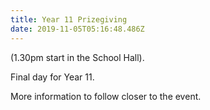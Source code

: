 ```yaml
---
title: Year 11 Prizegiving
date: 2019-11-05T05:16:48.486Z
---
```

(1.30pm start in the School Hall).

Final day for Year 11.

More information to follow closer to the event.

